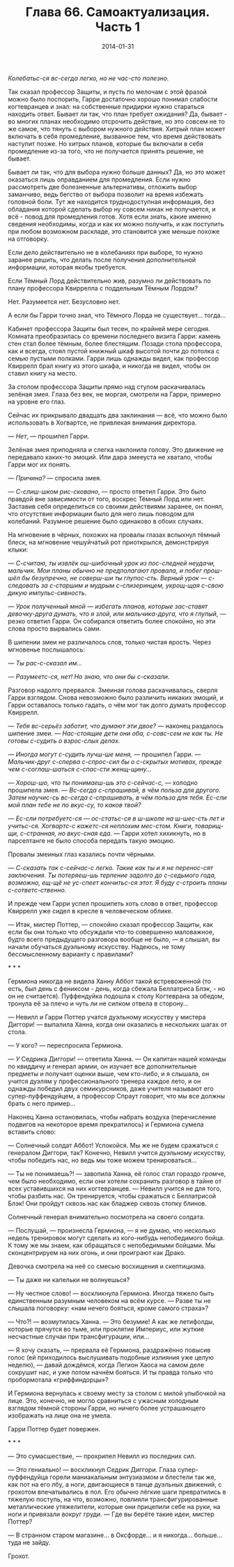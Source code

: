 ﻿---
title: "Глава 66. Самоактуализация. Часть 1"
description: "Глава 66. Самоактуализация. Часть 1"
categories: "глава"
layout: "chapters"
weight: "66"
date: "2014-01-31"
lastmod: "2019-11-02"
---

*Колебатьс-ся вс-сегда легко, но не час-сто полезно.*

Так сказал профессор Защиты, и пусть по мелочам с этой фразой можно было поспорить, Гарри достаточно хорошо понимал слабости когтевранцев и знал: на собственные придирки нужно стараться находить ответ. Бывает ли так, что план требует ожидания? Да, бывает - во многих планах необходимо отсрочить действие, но это совсем не то же самое, что тянуть с выбором нужного действия. Хитрый план может включать в себя промедление, вызванное тем, что время действовать наступит позже. Но хитрых планов, которые бы включали в себя промедление из-за того, что не получается принять решение, не бывает.

Бывает ли так, что для выбора нужно больше данных? Да, но это может оказаться лишь оправданием для промедления. Если нужно рассмотреть две болезненные альтернативы, отложить выбор заманчиво, ведь бегство от выбора позволит на время избежать головной боли. Тут же находится труднодоступная информация, без обладания которой сделать выбор ну совсем никак не получается, и всё - повод для промедления готов. Хотя если знать, какие именно сведения необходимы, когда и как их можно получить, и как поступить при любом возможном раскладе, это становится уже меньше похоже на отговорку.

Если дело действительно не в колебаниях при выборе, то нужно заранее решить, что делать после получения дополнительной информации, которая якобы требуется.

Если Тёмный Лорд действительно жив, разумно ли действовать по плану профессора Квиррелла с поддельным Тёмным Лордом?

Нет. Разумеется нет. Безусловно нет.

А если бы Гарри точно знал, что Тёмного Лорда не существует… тогда…

Кабинет профессора Защиты был тесен, по крайней мере сегодня. Комната преобразилась со времени последнего визита Гарри: камень стен стал более тёмным, более блестящим. Позади стола профессора, как и всегда, стоял пустой книжный шкаф высотой почти до потолка с семью пустыми полками. Гарри лишь однажды видел, как профессор Квиррелл брал книгу из этого шкафа, и никогда не видел, чтобы он ставил книгу на место.

За столом профессора Защиты прямо над стулом раскачивалась зелёная змея. Глаза без век, не моргая, смотрели на Гарри, примерно на уровне его глаз.

Сейчас их прикрывало двадцать два заклинания — всё, что можно было использовать в Хогвартсе, не привлекая внимания директора.

— *Нет*, — прошипел Гарри.

Зелёная змея приподняла и слегка наклонила голову. Это движение не передавало каких-то эмоций. Или дара змееуста не хватало, чтобы Гарри мог их понять.

— *Причина?* —  спросила змея.

— *С-слиш-шком рис-сковано*, — просто ответил Гарри. Это было правдой вне зависимости от того, воскрес Тёмный Лорд или нет. Заставив себя определиться со своими действиями заранее, он понял, что отсутствие информации было для него лишь поводом для колебаний. Разумное решение было одинаково в обоих случаях.

На мгновение в чёрных, похожих на провалы глазах вспыхнул тёмный блеск, на мгновение чешуйчатый рот приоткрылся, демонстрируя клыки: 

*— С-считаю, ты извлёк ош-шибочный урок из пос-следней неудачи, мальчик. Мои планы обычно не предполагают провала, и побег прош-шёл бы безупречно, не соверш-ши ты глупос-сть. Верный урок — с-следовать за с-старшим и мудрым с-слизеринцем, укрощ-щая с-свою дикую импульс-сивность.*

*— Урок полученный мной — избегать планов, которые зас-ставят девочку-друга думать, что я злой, или мальчика-друга, что я глупый*, — резко ответил Гарри. Он собирался ответить более спокойно, но эти слова просто вырвались сами.

В шипении змеи не различалось слов, только чистая ярость. Через мгновенье послышалось: 

*— Ты рас-с-сказал им...*

*— Разумеетс-ся, нет! Но знаю, что они бы с-сказали.*

Разговор надолго прервался. Змеиная голова раскачивалась, сверля Гарри взглядом. Снова невозможно было различить никаких эмоций, и Гарри оставалось только гадать, о чём мог так долго думать профессор Квиррелл.

— *Тебя вс-серьёз заботит, что думают эти двое?* — наконец раздалось шипение змеи. — *Нас-стоящие дети они оба, с-совс-сем не как ты. Не готовы с-судить о взрос-слых делах.*

*— Иногда могут с-судить лучш-ше меня, —* прошипел Гарри. *— Мальчик-друг с-сперва с-спрос-сил бы о с-скрытых мотивах, прежде чем с-соглаш-шаться с-спас-сти женщ-щину...*

*— Хорош-шо, что ты понимаеш-шь это с-сейчас-с, —* холодно прошипела змея. — *Вс-сегда с-спрашивай, в чём польза для другого. Затем научис-сь вс-сегда с-спрашивать, в чём польза для тебя. Ес-сли мой план тебе не по вкус-су, то каков твой?*

*— Ес-сли потребуетс-ся — ос-статьс-ся в ш-школе на ш-шес-сть лет и учитьс-ся. Хогвартс-с кажетс-ся неплохим мес-стом. Книги, товарищ-щи, с-странная, но вкус-сная еда. —* Гарри хотел хихикнуть, но в парселтанге не было способа передать такую эмоцию.

Провалы змеиных глаз казались почти чёрными.

— *С-сказать так с-сейчас-с легко. Такие как ты и я не перенос-сят заключения. Ты потеряеш-шь терпение задолго до с-седьмого года, возможно, ещ-щё не ус-спеет кончитьс-ся этот. Я буду с-строить планы с-сответс-ственно.*

И прежде чем Гарри успел прошипеть хоть слово в ответ, профессор Квиррелл уже сидел в кресле в человеческом облике.

— Итак, мистер Поттер, — спокойно сказал профессор Защиты, как если бы они только что обсуждали что-то совершенно маловажное, будто всего предыдущего разговора вообще не было, — я слышал, вы начали обучаться дуэльному искусству. Надеюсь, не тому бессмысленному варианту с правилами?

\* \* \*

Гермиона никогда не видела Ханну Аббот такой встревоженной (то есть, был день с фениксом - день, когда сбежала Беллатриса Блэк, - но он не считается). Пуффендуйка подошла к столу Когтеврана за обедом, тронула её за плечо и чуть ли не силком отвела в сторону...

— Невилл и Гарри Поттер учатся дуэльному искусству у мистера Диггори! — выпалила Ханна, когда они оказались в нескольких шагах от стола. 

— У кого? — переспросила Гермиона.

— *У* Седрика Диггори! — ответила Ханна. — Он капитан нашей команды по квиддичу и генерал армии, он изучает все дополнительные предметы и получает оценки выше, чем кто-либо, и я слышала, он учится дуэлям у профессионального тренера каждое лето, и он однажды победил двух семикурсников, даже учителя называют его супер-пуффендуйцем, а профессор Спраут говорит, что мы все должны брать с него пример...

Наконец Ханна остановилась, чтобы набрать воздуха (перечисление подвигов на некоторое время прекратилось) и Гермиона сумела вставить слово:

— Солнечный солдат Аббот! Успокойся. Мы же не будем сражаться с генералом Диггори, так? Конечно, Невилл учится дуэльному искусству, чтобы победить нас, но ведь мы тоже можем тренироваться...

— Ты не понимаешь?! — завопила Ханна, её голос стал гораздо громче, чем было необходимо, если они хотели сохранить разговор в тайне от всех уставившихся на них когтевранцев. — Невилл учится не для того, чтобы разбить нас. Он тренируется, чтобы сражаться с Беллатрисой Блэк! Они пройдут сквозь нас как бладжер сквозь стопку блинов.

Солнечный генерал внимательно посмотрела на своего солдата.

— Послушай, — произнесла Гермиона, — я не думаю, что несколько недель тренировок могут сделать из кого-нибудь непобедимого бойца. К тому же мы знаем, как обращаться с непобедимыми бойцами. Мы сконцентрируем на них огонь, и они проиграют как Драко. 

Девочка смотрела на неё со смесью восхищения и скептицизма.

— Ты даже ни капельки не волнуешься?

— Ну честное слово! — воскликнула Гермиона. Иногда тяжело быть единственным разумным человеком на всём курсе. — Разве ты не слышала поговорку: «нам нечего бояться, кроме самого страха»?

 — Что?! — возмутилась Ханна. — Это безумие! А как же летифолды, которые прячутся во тьме, или проклятие Империус, или жуткие несчастные случаи при трансфигурации, или...

— Я хочу сказать, — прервала её Гермиона, раздражённо повысив голос (ей приходилось выслушивать подобные излияния уже целую неделю), — давай дождёмся, когда Легион Хаоса на самом деле сокрушит нас, и уже потом начнём бояться. И ты правда только что пробормотала «гриффиндорцы»?

И Гермиона вернулась к своему месту за столом с милой улыбочкой на лице. Это, конечно, не могло сравниться с ужасным холодным взглядом тёмной стороны Гарри, но ничего более устрашающего  изображать на лице она не умела.

Гарри Поттер будет повержен.

\* \* \*

— Это сумасшествие, — прохрипел Невилл из последних сил.

— Это гениально! — воскликнул Седрик Диггори. Глаза супер-пуффендуйца горели маниакальным энтузиазмом и блестели так же, как пот на его лбу, а ноги, двигающиеся в танце дуэльных движений, с грохотом впечатывались в пол. Его обычно лёгкие шаги превратились в тяжелую поступь, на что, возможно, повлияли трансфигурированные металлические утяжелители, которые они прицепили себе на руки, на ноги и привязали вокруг груди. — Где вы берёте такие идеи, мистер Поттер?

— В странном старом магазине... в Оксфорде... и я никогда... больше... туда не зайду. 

Грохот.

